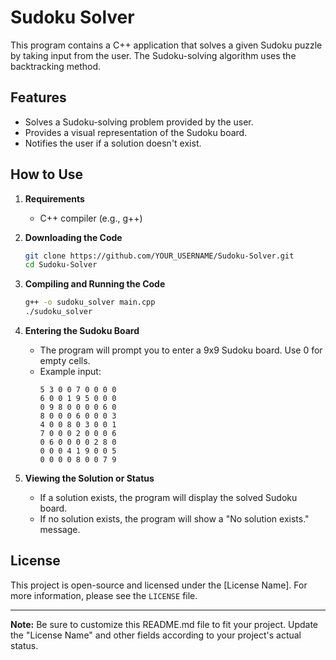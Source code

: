 # Sudoku Solver

This program contains a C++ application that solves a given Sudoku puzzle by taking input from the user. The Sudoku-solving algorithm uses the backtracking method.

## Features

- Solves a Sudoku-solving problem provided by the user.
- Provides a visual representation of the Sudoku board.
- Notifies the user if a solution doesn't exist.

## How to Use

1. **Requirements**

    - C++ compiler (e.g., g++)

2. **Downloading the Code**

    ```bash
    git clone https://github.com/YOUR_USERNAME/Sudoku-Solver.git
    cd Sudoku-Solver
    ```

3. **Compiling and Running the Code**

    ```bash
    g++ -o sudoku_solver main.cpp
    ./sudoku_solver
    ```

4. **Entering the Sudoku Board**

    - The program will prompt you to enter a 9x9 Sudoku board. Use 0 for empty cells.
    - Example input:
      ```
      5 3 0 0 7 0 0 0 0
      6 0 0 1 9 5 0 0 0
      0 9 8 0 0 0 0 6 0
      8 0 0 0 6 0 0 0 3
      4 0 0 8 0 3 0 0 1
      7 0 0 0 2 0 0 0 6
      0 6 0 0 0 0 2 8 0
      0 0 0 4 1 9 0 0 5
      0 0 0 0 8 0 0 7 9
      ```

5. **Viewing the Solution or Status**

    - If a solution exists, the program will display the solved Sudoku board.
    - If no solution exists, the program will show a "No solution exists." message.

## License

This project is open-source and licensed under the [License Name]. For more information, please see the `LICENSE` file.

---

**Note:** Be sure to customize this README.md file to fit your project. Update the "License Name" and other fields according to your project's actual status.